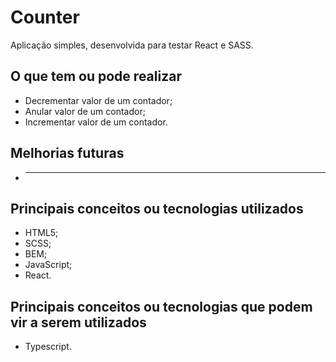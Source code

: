 # Counter

Aplicação simples, desenvolvida para testar React e SASS.

## O que tem ou pode realizar
* Decrementar valor de um contador;
* Anular valor de um contador;
* Incrementar valor de um contador.

## Melhorias futuras
* ---

## Principais conceitos ou tecnologias utilizados
* HTML5;
* SCSS;
* BEM;
* JavaScript;
* React.

## Principais conceitos ou tecnologias que podem vir a serem utilizados
* Typescript.
